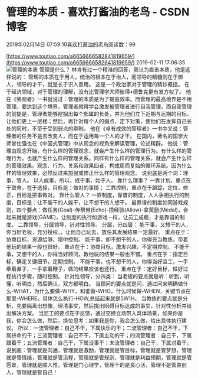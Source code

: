 
# 管理的本质 - 喜欢打酱油的老鸟 - CSDN博客


2019年02月14日 07:59:10[喜欢打酱油的老鸟](https://me.csdn.net/weixin_42137700)阅读数：99


[https://www.toutiao.com/a6656666582841819659/](https://www.toutiao.com/a6656666582841819659/)
2019-02-11 17:06:35
![管理的本质](http://p9.pstatp.com/large/pgc-image/1f250ce4d6a3434780b67cd9dff02e1e)
管理是什么？
林肯有过一个精准的回答，我认为直击本质，他是这样说的：
管理的本质在于用人，统治的根本在于治人，而领导的精髓则在于御人，领导的才干，就是长于识人善用。
这是一个政治家对于管理的精妙概括。
在于经济领域，对于管理的理解，没有比管理学大师彼得•德鲁克更有发方权了。
他在《旁观者》一书就说过：管理的本质是为了提高效率。而管理的最高境界是不用管理。要达到这个境界，管理者就得学会激发被管理者进行自我管理。而自我管理的前提是，管理者能够挖掘出每个部属的长处，并为他们立下近期与远期的目标，让他们更上一层楼；然后，再针对每个人的弱点，定下对策，使他们在发挥自己长处的同时，不至于受到弱点的牵制。
他在《卓有成效的管理者》一书中又说：管理者的任务不是去改变人，而在于运用每一个人的才干。
在国内，著名的国学大师曾仕强也在《中国式管理》中从观念的视角来解读管理，论述精辟。
他说：管理由观念开始，有什么样的管理观念，就会产生什么样的管理行为。有什么样的管理行为，也就产生什么样的管理关系。同样有什么样的管理关系，就会产生什么样的管理效果。观念、行为、关系和效果四者，构成周而复始的循环系统。因为什么样的管理效果，必然反过来加强或修正什么样的管理观念。
说到底是两个词：理事，管人。
以人成事，所以，成于事，始于人。
靠什么理事？
一靠计划，重点在于取舍，在于选择，目标是：做对的事情；
二靠控制，重点在于跟踪，定位，修正，目标是把事做对。
靠什么管人？
一靠制度，靠谱的制度，人人争相执行的制度，目标是：让不能干的人能干，让不想干的人想干。
最靠谱的制度如同游戏规则，四个要点：做任务(Goal)-传帮带(Echo)-攒经验(Allow)-拿奖励(Medal)，合起来就是游戏(GAME)，让制度的执行如游戏一样，让员工成瘾，才是靠谱的制度。
二靠领导，分层领导，针对性领导。
分层，分四层：
能干事，又想干的人，你当好老板，充分授权，，让他自己玩去，放任其发展结果一定最好。
重点在于：协商目标，资源给够，暗中控制。
能干事，却不想干的人，你得充当教练，带着他玩的结果一般也很好。
重点在于：协商目标，激发兴趣，不定期控制。
不能干事，又想干的人，你得当好顾问，教他玩的结果一般也不错。
重点在于：指定目标，确定关键细节，定期控制。
不能干事，也不想干的人，你得当好监工，一手牵着鼻子，一手拿着鞭子，做的结果应该也还行。
重点在于：定好目标，做好过程执行步骤，随时控制。
针对性领导，分四类：
当老板的要点就是听：听到，听懂，听明白，然后确认，双方都明白。
当顾问的要点就是问，通过问来明确做什么-WHAT，为什么要做-WHY，和谁做-WHO，什么时候做-WHEN，关键节点在那里-WHERE，具体怎么执行-HOW,总结起来就是5W1H。
当教练的要点就是分析，先要隔离出想像，理清事实，然后挑出阻碍目标达成的事实，针对性分析并给出解决方案。
当监工的要点在于反馈，通过交换立场带入具体场景，如果你是我，你会怎么做，然后，换位思考：如果我是你，我会怎么做，给出具体执行建议。
所以：一流管理者：自己不干，下属快乐的干；二流管理者：自己不干，下属拼命的干；三流管理者：自己不干，下属主动的干；四流管理者：自己干，下属跟着干；五流管理者：自己干，下属没事干；末流管理者：自己干，下属对着干。
说到底：管理就是沟通，管理就是激励，管理就是管目标，管理就是管梦想，管理就是管情绪，管理就是管流程，管理就是管规则，管理就是利益预期，管理就是管愿景，管理就是顺人性，管理是门心理学，管理干的是良心活，管理不是管束别人，管理就是管自己！

